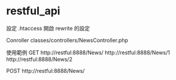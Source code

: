restful_api
===========

設定
.htaccess 開啟 rewrite 的設定



Conroller
classes/controllers/NewsController.php


使用範例
GET
http://restful:8888/News/
http://restful:8888/News/1
http://restful:8888/News/2

POST
http://restful:8888/News/


